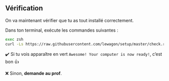 ## Vérification

On va maintenant vérifier que tu as tout installé correctement.

Dans ton terminal, exécute les commandes suivantes :

```bash
exec zsh
curl -Ls https://raw.githubusercontent.com/lewagon/setup/master/check.rb > _.rb && ruby _.rb && rm _.rb || rm _.rb
```

:heavy_check_mark: Si tu vois apparaître en vert `Awesome! Your computer is now ready!`, c’est bon :+1:

:x: Sinon, **demande au prof**.
